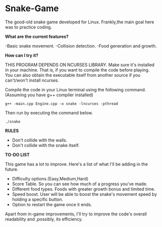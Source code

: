 # Snake-Game

The good-old snake game developed for Linux. Frankly,the main goal here was to practice coding. 

**What are the current features?**

-Basic snake movement.
-Collision detection.
-Food generation and growth.

**How can I try it?**

THIS PROGRAM DEPENDS ON NCURSES LIBRARY. Make sure it's installed in your machine. That is, if you want to compile the code before playing. You can also obtain the executable itself from another source if you can't/won't install ncurses.

Compile the code in your Linux terminal using the following command.(Assuming you have g++ compiler installed)

```g++ -main.cpp Engine.cpp -o snake -lncurses -pthread```

Then run by executing the command below.

```./snake```

**RULES**

- Don't collide with the walls.
- Don't collide with the snake itself.

**TO-DO LIST**

This game has a lot to improve. Here's a list of what I'll be adding in the future.

- Difficulty options.(Easy,Medium,Hard)
- Score Table. So you can see how much of a progress you've made.
- Different food types. Foods with greater growth bonus and limited time.
- Speed boost. User will be able to boost the snake's movement speed by holding a specific button.
- Option to restart the game once it ends.

Apart from in-game improvements, I'll try to improve the code's overall readability and ,possibly, its efficiency.




